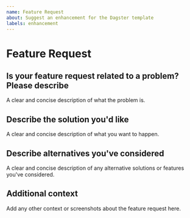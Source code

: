 ```yaml
---
name: Feature Request
about: Suggest an enhancement for the Dagster template
labels: enhancement
---
```


# Feature Request

## Is your feature request related to a problem? Please describe

A clear and concise description of what the problem is.

## Describe the solution you'd like

A clear and concise description of what you want to happen.

## Describe alternatives you've considered

A clear and concise description of any alternative solutions or features you've considered.

## Additional context

Add any other context or screenshots about the feature request here.
